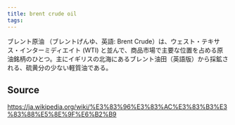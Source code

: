 ```yaml
---
title: brent crude oil
tags: 
---
```


ブレント原油 （ブレントげんゆ、英語: Brent Crude）は、ウェスト・テキサス・インターミディエイト (WTI) と並んで、商品市場で主要な位置を占める原油銘柄のひとつ。主にイギリスの北海にあるブレント油田（英語版）から採鉱される、硫黄分の少ない軽質油である。

## Source
https://ja.wikipedia.org/wiki/%E3%83%96%E3%83%AC%E3%83%B3%E3%83%88%E5%8E%9F%E6%B2%B9